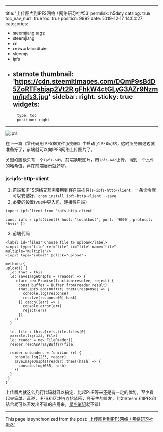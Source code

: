 
---
title: '上传图片到IPFS网络  / 网络研习社#53'
permlink: h5dmy
catalog: true
toc_nav_num: true
toc: true
position: 9999
date: 2019-12-17 14:04:27
categories:
- steemjiang
tags:
- steemjiang
- cn
- network-institute
- steemjs
- ipfs
- starnote
thumbnail: 'https://cdn.steemitimages.com/DQmP9sBdD5ZoRTFsbjap2Vt2RjqFhkW4dtGLyG3AZr9Nzmm/ipfs3.jpg'
sidebar:
    right:
        sticky: true
widgets:
    -
        type: toc
        position: right
---


![ipfs](https://cdn.steemitimages.com/DQmP9sBdD5ZoRTFsbjap2Vt2RjqFhkW4dtGLyG3AZr9Nzmm/ipfs3.jpg)

在上一篇《零代码用IPFS做文件服务器》中启动了IPFS网络，这时服务器这边就准备好了，前端就可以向IPFS网络上传图片了。

关键的函数只有一个`ipfs.add`，前端读取图片，用`ipfs.add`上传，得到一个文件的哈希值，再在前端展示就好啰。

### js-ipfs-http-client
1. 前端和IPFS网络交互需要用到客户端插件`js-ipfs-http-client`，一条命令就可以安装好，`cnpm install ipfs-http-client --save `
2. 必要的设置(vue中导入包，连接客户端)
```
import ipfsClient from 'ipfs-http-client'

const ipfs = ipfsClient({ host: 'localhost', port: '9000', protocol: 'http' })
```
3. 前端代码
```
<label id="file2">Choose file to upload</label>
<input type="file" ref="file" id="file" name="file" multiple="multiple"/>
<input type="submit" @click="upload">

methods:{
upload() {
  let that = this
  let saveImageOnIpfs = (reader) => {
    return new Promise(function(resolve, reject) {
      const buffer = Buffer.from(reader.result)
      that.ipfs.add(buffer).then((response) => {
        console.log(response)
        resolve(response[0].hash)
      }).catch((err) => {
        console.error(err)
        reject(err)
      })
    })
  }

  let file = this.$refs.file.files[0]
  console.log(123, file)
  let reader = new FileReader()
  reader.readAsArrayBuffer(file)

  reader.onloadend = function (e) {
    console.log(233, reader)
    saveImageOnIpfs(reader).then((hash) => {
      console.log(655, hash) 
    })
  }
 }
}
```

上传图片就这么几行代码就可以搞定，比起PHP等来还是有一定的优势，至少看起来简单。再说，IPFS和区块链连接紧密，是天生的盟友，比如Steem 和IPFS和结合就可以开发出不错的应用来，[星空笔记](https://starnote.github.io)就不错!





- - -

This page is synchronized from the post: ['上传图片到IPFS网络  / 网络研习社#53'](https://steemit.com/@lemooljiang/h5dmy)
